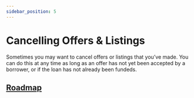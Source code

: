 ```yaml
---
sidebar_position: 5
---
```


# Cancelling Offers & Listings

Sometimes you may want to cancel offers or listings that you’ve made. You can do this at any time as long as an offer has not yet been accepted by a borrower, or if the loan has not already been fundeds.

## [Roadmap](../introduction/atlas-dapp/roadmap)